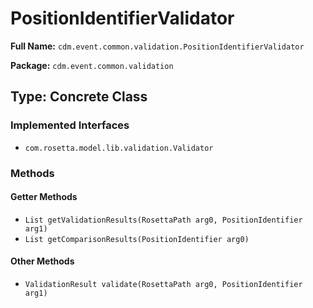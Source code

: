 # PositionIdentifierValidator

**Full Name:** `cdm.event.common.validation.PositionIdentifierValidator`

**Package:** `cdm.event.common.validation`

## Type: Concrete Class

### Implemented Interfaces

- `com.rosetta.model.lib.validation.Validator`

### Methods

#### Getter Methods

- `List getValidationResults(RosettaPath arg0, PositionIdentifier arg1)`
- `List getComparisonResults(PositionIdentifier arg0)`

#### Other Methods

- `ValidationResult validate(RosettaPath arg0, PositionIdentifier arg1)`

